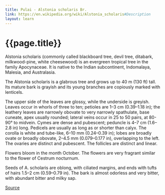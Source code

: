 ```yaml
---
title: Pulai - Alstonia scholaris Br.
link: https://en.wikipedia.org/wiki/Alstonia_scholaris#Description
layout: learn
---
```

# {{page.title}}

Alstonia scholaris (commonly called blackboard tree, devil tree, ditabark, milkwood-pine, white cheesewood) is an evergreen tropical tree in the family Apocynaceae. It is native to the Indian subcontinent, Indomalaya, Malesia, and Australasia.

The Alstonia scholaris is a glabrous tree and grows up to 40 m (130 ft) tall. Its mature bark is grayish and its young branches are copiously marked with lenticels.

The upper side of the leaves are glossy, while the underside is greyish. Leaves occur in whorls of three to ten; petioles are 1–3 cm (0.39–1.18 in); the leathery leaves are narrowly obovate to very narrowly spathulate, base cuneate, apex usually rounded; lateral veins occur in 25 to 50 pairs, at 80-90° to midvein. Cymes are dense and pubescent; peduncle is 4–7 cm (1.6–2.8 in) long. Pedicels are usually as long as or shorter than calyx. The corolla is white and tube-like, 6–10 mm (0.24–0.39 in); lobes are broadly ovate or broadly obovate, 2–4.5 mm (0.079–0.177 in), overlapping to the left. The ovaries are distinct and pubescent. The follicles are distinct and linear.

Flowers bloom in the month October. The flowers are very fragrant similar to the flower of Cestrum nocturnum.

Seeds of A. scholaris are oblong, with ciliated margins, and ends with tufts of hairs 1.5–2 cm (0.59–0.79 in). The bark is almost odorless and very bitter, with abundant bitter and milky sap.

[Source](page.link)
